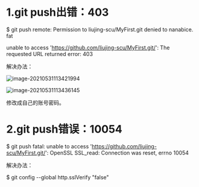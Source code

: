 # 1.git push出错：403

$ git push remote: Permission to liujing-scu/MyFirst.git denied to nanabice. fat

unable to access 'https://github.com/liujing-scu/MyFirst.git/': The requested URL returned error: 403

解决办法：

![image-20210531113421994](C:\Users\Administrator\AppData\Roaming\Typora\typora-user-images\image-20210531113421994.png)

![image-20210531113436145](C:\Users\Administrator\AppData\Roaming\Typora\typora-user-images\image-20210531113436145.png)

修改成自己的账号密码。

# 2.git push错误：10054

$ git push
fatal: unable to access 'https://github.com/liujing-scu/MyFirst.git/': OpenSSL SSL_read: Connection was reset, errno 10054

解决办法：

$ git config --global http.sslVerify "false"
